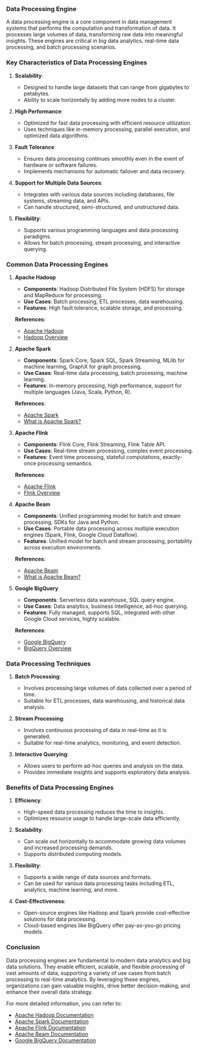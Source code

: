 ### Data Processing Engine

A data processing engine is a core component in data management systems that performs the computation and transformation of data. It processes large volumes of data, transforming raw data into meaningful insights. These engines are critical in big data analytics, real-time data processing, and batch processing scenarios.

### Key Characteristics of Data Processing Engines

1. **Scalability**:
   - Designed to handle large datasets that can range from gigabytes to petabytes.
   - Ability to scale horizontally by adding more nodes to a cluster.

2. **High Performance**:
   - Optimized for fast data processing with efficient resource utilization.
   - Uses techniques like in-memory processing, parallel execution, and optimized data algorithms.

3. **Fault Tolerance**:
   - Ensures data processing continues smoothly even in the event of hardware or software failures.
   - Implements mechanisms for automatic failover and data recovery.

4. **Support for Multiple Data Sources**:
   - Integrates with various data sources including databases, file systems, streaming data, and APIs.
   - Can handle structured, semi-structured, and unstructured data.

5. **Flexibility**:
   - Supports various programming languages and data processing paradigms.
   - Allows for batch processing, stream processing, and interactive querying.

### Common Data Processing Engines

1. **Apache Hadoop**
   - **Components**: Hadoop Distributed File System (HDFS) for storage and MapReduce for processing.
   - **Use Cases**: Batch processing, ETL processes, data warehousing.
   - **Features**: High fault tolerance, scalable storage, and processing.

   **References**: 
   - [Apache Hadoop](https://hadoop.apache.org/)
   - [Hadoop Overview](https://aws.amazon.com/hadoop/)

2. **Apache Spark**
   - **Components**: Spark Core, Spark SQL, Spark Streaming, MLlib for machine learning, GraphX for graph processing.
   - **Use Cases**: Real-time data processing, batch processing, machine learning.
   - **Features**: In-memory processing, high performance, support for multiple languages (Java, Scala, Python, R).

   **References**: 
   - [Apache Spark](https://spark.apache.org/)
   - [What is Apache Spark?](https://databricks.com/spark/about)

3. **Apache Flink**
   - **Components**: Flink Core, Flink Streaming, Flink Table API.
   - **Use Cases**: Real-time stream processing, complex event processing.
   - **Features**: Event time processing, stateful computations, exactly-once processing semantics.

   **References**: 
   - [Apache Flink](https://flink.apache.org/)
   - [Flink Overview](https://www.ververica.com/flink)

4. **Apache Beam**
   - **Components**: Unified programming model for batch and stream processing, SDKs for Java and Python.
   - **Use Cases**: Portable data processing across multiple execution engines (Spark, Flink, Google Cloud Dataflow).
   - **Features**: Unified model for batch and stream processing, portability across execution environments.

   **References**: 
   - [Apache Beam](https://beam.apache.org/)
   - [What is Apache Beam?](https://cloud.google.com/dataflow/docs/concepts/beam-programming-model)

5. **Google BigQuery**
   - **Components**: Serverless data warehouse, SQL query engine.
   - **Use Cases**: Data analytics, business intelligence, ad-hoc querying.
   - **Features**: Fully managed, supports SQL, integrated with other Google Cloud services, highly scalable.

   **References**: 
   - [Google BigQuery](https://cloud.google.com/bigquery)
   - [BigQuery Overview](https://cloud.google.com/bigquery/what-is-bigquery)

### Data Processing Techniques

1. **Batch Processing**:
   - Involves processing large volumes of data collected over a period of time.
   - Suitable for ETL processes, data warehousing, and historical data analysis.

2. **Stream Processing**:
   - Involves continuous processing of data in real-time as it is generated.
   - Suitable for real-time analytics, monitoring, and event detection.

3. **Interactive Querying**:
   - Allows users to perform ad-hoc queries and analysis on the data.
   - Provides immediate insights and supports exploratory data analysis.

### Benefits of Data Processing Engines

1. **Efficiency**:
   - High-speed data processing reduces the time to insights.
   - Optimizes resource usage to handle large-scale data efficiently.

2. **Scalability**:
   - Can scale out horizontally to accommodate growing data volumes and increased processing demands.
   - Supports distributed computing models.

3. **Flexibility**:
   - Supports a wide range of data sources and formats.
   - Can be used for various data processing tasks including ETL, analytics, machine learning, and more.

4. **Cost-Effectiveness**:
   - Open-source engines like Hadoop and Spark provide cost-effective solutions for data processing.
   - Cloud-based engines like BigQuery offer pay-as-you-go pricing models.

### Conclusion

Data processing engines are fundamental to modern data analytics and big data solutions. They enable efficient, scalable, and flexible processing of vast amounts of data, supporting a variety of use cases from batch processing to real-time analytics. By leveraging these engines, organizations can gain valuable insights, drive better decision-making, and enhance their overall data strategy.

For more detailed information, you can refer to:
- [Apache Hadoop Documentation](https://hadoop.apache.org/docs/)
- [Apache Spark Documentation](https://spark.apache.org/docs/latest/)
- [Apache Flink Documentation](https://flink.apache.org/learn-flink)
- [Apache Beam Documentation](https://beam.apache.org/documentation/)
- [Google BigQuery Documentation](https://cloud.google.com/bigquery/docs)